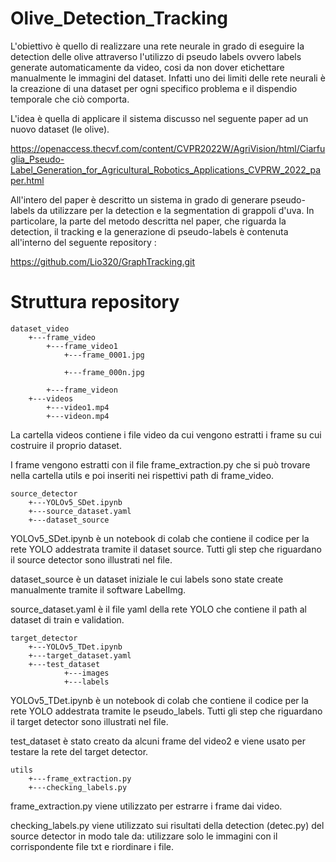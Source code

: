# <strong> Olive_Detection_Tracking </strong>

L'obiettivo è quello di realizzare una rete neurale in grado di eseguire la detection delle olive attraverso l'utilizzo di pseudo labels ovvero labels generate automaticamente da video, cosi da non dover etichettare manualmente le immagini del dataset.
Infatti uno dei limiti delle rete neurali è la creazione di una dataset per ogni specifico problema e il dispendio temporale che ciò comporta.

L'idea è quella di applicare il sistema discusso nel seguente paper ad un nuovo dataset (le olive).

https://openaccess.thecvf.com/content/CVPR2022W/AgriVision/html/Ciarfuglia_Pseudo-Label_Generation_for_Agricultural_Robotics_Applications_CVPRW_2022_paper.html 

All'intero del paper è descritto un sistema in grado di generare pseudo-labels da utilizzare per la detection e la segmentation di grappoli d'uva.
In particolare, la parte del metodo descritta nel paper, che riguarda la detection, il tracking e la generazione di pseudo-labels è contenuta all'interno del seguente repository :

https://github.com/Lio320/GraphTracking.git

# <strong> Struttura repository </strong>

```
dataset_video
    +---frame_video
        +---frame_video1
            +---frame_0001.jpg

            +---frame_000n.jpg

        +---frame_videon
    +---videos
        +---video1.mp4
        +---videon.mp4
```

La cartella videos contiene i file video da cui vengono estratti i frame su cui costruire il proprio dataset.

I frame vengono estratti con il file frame_extraction.py che si può trovare nella cartella utils e poi inseriti nei rispettivi path di frame_video.


```
source_detector
    +---YOLOv5_SDet.ipynb
    +---source_dataset.yaml
    +---dataset_source
```

YOLOv5_SDet.ipynb è un notebook di colab che contiene il codice per la rete YOLO addestrata tramite il dataset source.
Tutti gli step che riguardano il source detector sono illustrati nel file.

dataset_source è un dataset iniziale le cui labels sono state create manualmente tramite il software LabelImg.

source_dataset.yaml è il file yaml della rete YOLO che contiene il path al dataset di train e validation.

```
target_detector
    +---YOLOv5_TDet.ipynb
    +---target_dataset.yaml
    +---test_dataset
            +---images
            +---labels
```

YOLOv5_TDet.ipynb è un notebook di colab che contiene il codice per la rete YOLO addestrata tramite le pseudo_labels.
Tutti gli step che riguardano il target detector sono illustrati nel file.

test_dataset è stato creato da alcuni frame del video2 e viene usato per testare la rete del target detector.

```
utils
    +---frame_extraction.py
    +---checking_labels.py
```

frame_extraction.py viene utilizzato per estrarre i frame dai video.

checking_labels.py viene utilizzato sui risultati della detection (detec.py) del source detector in modo tale da: utilizzare solo le immagini con il corrispondente file txt e riordinare i file.

